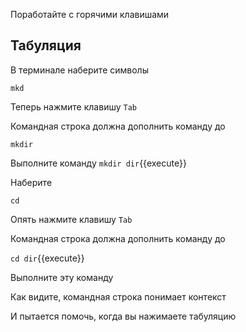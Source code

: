 Поработайте с горячими клавишами

## Табуляция

В терминале наберите символы

```shell
mkd
```

Теперь нажмите клавишу `Tab`

Командная строка должна дополнить команду до

```shell
mkdir
```

Выполните команду
`mkdir dir`{{execute}}

Наберите

```shell
cd 
```

Опять нажмите клавишу `Tab`

Командная строка должна дополнить команду до

`cd dir`{{execute}}

Выполните эту команду

Как видите, командная строка понимает контекст

И пытается помочь, когда вы нажимаете табуляцию 


